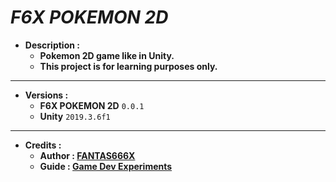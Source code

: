 # *F6X POKEMON 2D*
- **Description :**
  - **Pokemon 2D game like in Unity.**
  - **This project is for learning purposes only.**
---
- **Versions :**
  - **F6X POKEMON 2D** `0.0.1`
  - **Unity** `2019.3.6f1`
---
- **Credits :**
  - **Author : [FANTAS666X](https://github.com/FANTAS666IXI)**
  - **Guide : [Game Dev Experiments](https://www.youtube.com/watch?v=_Pm16a18zy8&list=PLLf84Zj7U26kfPQ00JVI2nIoozuPkykDX&index=1)**